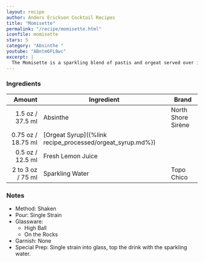 ```yaml
---
layout: recipe
author: Anders Erickson Cocktail Recipes
title: "Momisette"
permalink: "/recipe/momisette.html"
iconfile: momisette
stars: 5
category: "Absinthe "
youtube: "ABntm6FL8wc"
excerpt: |
  The Momisette is a sparkling blend of pastis and orgeat served over ice. It’s easy to make and tastes great on a warm day.
---
```


### Ingredients

|    Amount | Ingredient                                      | Brand              |
| --------: | ----------------------------------------------- | ------------------ |
|    1.5 oz / 37.5 ml | Absinthe                                        | North Shore Sirène |
|   0.75 oz / 18.75 ml | [Orgeat Syrup]({%link recipe_processed/orgeat_syrup.md%}) |
|    0.5 oz / 12.5 ml | Fresh Lemon Juice                               |
| 2 to 3 oz / 75 ml | Sparkling Water                                 | Topo Chico         |

### Notes

- Method: Shaken
- Pour: Single Strain
- Glassware:
  - High Ball
  - On the Rocks
- Garnish: None
- Special Prep: Single strain into glass, top the drink with the sparkling water.
